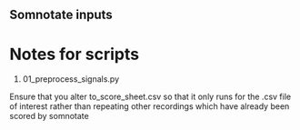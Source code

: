 ## Somnotate inputs

# Notes for scripts

1) 01_preprocess_signals.py

Ensure that you alter to_score_sheet.csv so that it only runs for the .csv file of interest rather than repeating other recordings which have already been scored by somnotate

